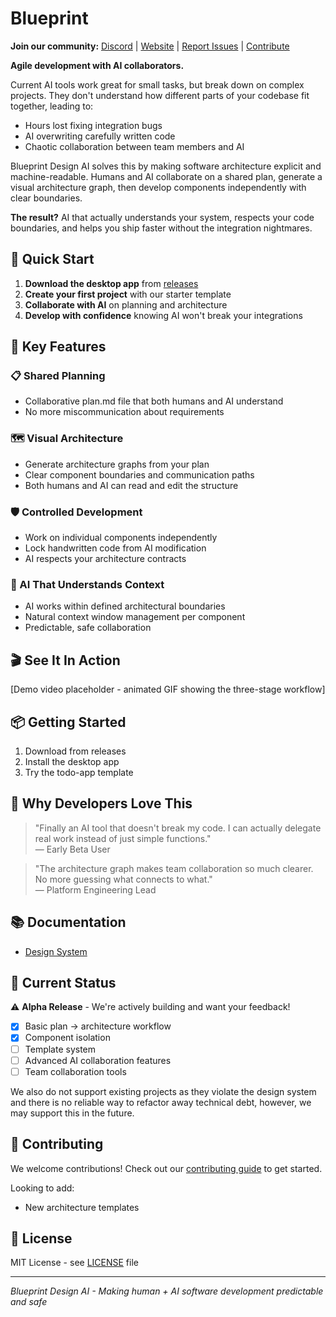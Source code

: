 # Blueprint

**Join our community:** [Discord](https://discord.gg/aT2mYAVVzk) | [Website](PLACEHOLDER_LANDING_PAGE) | [Report Issues](https://github.com/BlueprintDesignLab/blueprint/issues) | [Contribute](CONTRIBUTING.md)

**Agile development with AI collaborators.**

Current AI tools work great for small tasks, but break down on complex projects. They don't understand how different parts of your codebase fit together, leading to:
- Hours lost fixing integration bugs
- AI overwriting carefully written code  
- Chaotic collaboration between team members and AI

Blueprint Design AI solves this by making software architecture explicit and machine-readable. Humans and AI collaborate on a shared plan, generate a visual architecture graph, then develop components independently with clear boundaries.

**The result?** AI that actually understands your system, respects your code boundaries, and helps you ship faster without the integration nightmares.

## 🚀 Quick Start

1. **Download the desktop app** from [releases](https://github.com/BlueprintDesignLab/blueprint/releases)
2. **Create your first project** with our starter template
3. **Collaborate with AI** on planning and architecture
4. **Develop with confidence** knowing AI won't break your integrations

## 🎯 Key Features

### 📋 Shared Planning
- Collaborative plan.md file that both humans and AI understand
- No more miscommunication about requirements

### 🗺️ Visual Architecture  
- Generate architecture graphs from your plan
- Clear component boundaries and communication paths
- Both humans and AI can read and edit the structure

### 🛡️ Controlled Development
- Work on individual components independently
- Lock handwritten code from AI modification
- AI respects your architecture contracts

### 🤖 AI That Understands Context
- AI works within defined architectural boundaries
- Natural context window management per component
- Predictable, safe collaboration

## 🎬 See It In Action

[Demo video placeholder - animated GIF showing the three-stage workflow]

## 📦 Getting Started

1. Download from releases
2. Install the desktop app
3. Try the todo-app template

## 🌟 Why Developers Love This

> "Finally an AI tool that doesn't break my code. I can actually delegate real work instead of just simple functions."  
> — Early Beta User

> "The architecture graph makes team collaboration so much clearer. No more guessing what connects to what."  
> — Platform Engineering Lead

## 📚 Documentation

- [Design System](docs/design-system.md)

## 🚧 Current Status

⚠️ **Alpha Release** - We're actively building and want your feedback!

- [x] Basic plan → architecture workflow  
- [x] Component isolation
- [ ] Template system
- [ ] Advanced AI collaboration features
- [ ] Team collaboration tools

We also do not support existing projects as they violate the design system and 
there is no reliable way to refactor away technical debt, however, we may support
this in the future.

## 🙌 Contributing

We welcome contributions! Check out our [contributing guide](CONTRIBUTING.md) to get started.

Looking to add:
- New architecture templates

## 📄 License

MIT License - see [LICENSE](LICENSE) file

---

*Blueprint Design AI - Making human + AI software development predictable and safe*
